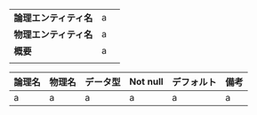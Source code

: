 ||||
|:-|:-|---|
|**論理エンティティ名**|a|
|**物理エンティティ名**|a|
|**概要**|a|
|||




|論理名|物理名|データ型|Not null|デフォルト|備考|
|---|---|---|---|---|---|
|a|a|a|a|a|a|
